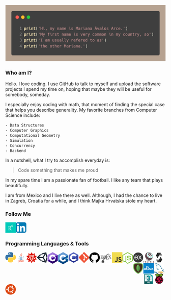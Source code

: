 ![alt text](https://github.com/the-other-mariana/the-other-mariana/blob/master/profile-name-exp.png?raw=true) <br />


### Who am I?

Hello. I love coding. I use GitHub to talk to myself and upload the software projects I spend my time on, hoping that maybe they will be useful for somebody, someday.<br />

I especially enjoy coding with math, that moment of finding the special case that helps you describe generality. My favorite branches from Computer Science include:

    - Data Structures
    - Computer Graphics
    - Computational Geometry
    - Simulation
    - Concurrency
    - Backend

In a nutshell, what I try to accomplish everyday is: <br />

> Code something that makes me proud

In my spare time I am a passionate fan of football. I like any team that plays beautifully. <br />

I am from Mexico and I live there as well. Although, I had the chance to live in Zagreb, Croatia for a while, and I think Majka Hrvatska stole my heart. <br />

### Follow Me

<a href="https://www.researchgate.net/profile/Mariana_Avalos3">
<img align="left" alt="icon" width="33px" padding-bottom="15px" src="https://github.com/the-other-mariana/the-other-mariana/blob/master/images/research-gate-logo.jpg" />
</a>

<a href="https://www.linkedin.com/in/mariana-%C3%A1valos-arce-83a097191/">
<img align="left" alt="icon" width="33px" padding-bottom="15px" src="https://github.com/the-other-mariana/the-other-mariana/blob/master/images/linkedin-logo.png" />
</a>

<br />
<br />

### Programming Languages & Tools

<img align="left" alt="icon" width="33px" padding-bottom="15px" src="https://github.com/the-other-mariana/the-other-mariana/blob/master/images/py-logo.png" />
<img align="left" alt="icon" width="33px" padding-bottom="15px" src="https://github.com/the-other-mariana/the-other-mariana/blob/master/images/java-logo.png" />
<img align="left" alt="icon" width="33px" padding-bottom="15px" src="https://github.com/the-other-mariana/the-other-mariana/blob/master/images/mathem-logo.png" />
<img align="left" alt="icon" width="33px" padding-bottom="15px" src="https://github.com/the-other-mariana/the-other-mariana/blob/master/images/u-logo.png" />
<img align="left" alt="icon" width="33px" padding-bottom="15px" src="https://github.com/the-other-mariana/the-other-mariana/blob/master/images/cs-logo.png" />
<img align="left" alt="icon" width="33px" padding-bottom="15px" src="https://github.com/the-other-mariana/the-other-mariana/blob/master/images/cpp-logo.png" />
<img align="left" alt="icon" width="33px" padding-bottom="15px" src="https://github.com/the-other-mariana/the-other-mariana/blob/master/images/c-logo.png" />
<img align="left" alt="icon" width="33px" padding-bottom="15px" src="https://github.com/the-other-mariana/the-other-mariana/blob/master/images/git-logo.png" />
<img align="left" alt="icon" width="33px" padding-bottom="15px" src="https://github.com/the-other-mariana/the-other-mariana/blob/master/images/gh-logo.png" />
<img align="left" alt="icon" width="38px" padding-bottom="15px" src="https://github.com/the-other-mariana/the-other-mariana/blob/master/images/latex-logo.png" />
<img align="left" alt="icon" width="33px" padding-bottom="15px" src="https://github.com/the-other-mariana/the-other-mariana/blob/master/images/js-logo.png" />
<img align="left" alt="icon" width="33px" padding-bottom="15px" src="https://github.com/the-other-mariana/the-other-mariana/blob/master/images/node-logo.png" />
<img align="left" alt="icon" width="33px" padding-bottom="15px" src="https://github.com/the-other-mariana/the-other-mariana/blob/master/images/express-logo.png" />
<img align="left" alt="icon" width="33px" padding-bottom="15px" src="https://github.com/the-other-mariana/the-other-mariana/blob/master/images/truffle-logo.png" />
<img align="left" alt="icon" width="33px" padding-bottom="15px" src="https://github.com/the-other-mariana/the-other-mariana/blob/master/images/sol-logo.png" />
<img align="left" alt="icon" width="33px" padding-bottom="15px" src="https://github.com/the-other-mariana/the-other-mariana/blob/master/images/mongoDB-logo.png" />
<br />
<br />
<img align="left" alt="icon" width="33px" padding-bottom="15px" src="https://github.com/the-other-mariana/the-other-mariana/blob/master/images/ajax-logo.jpg" />
<img align="left" alt="icon" width="33px" padding-bottom="15px" src="https://github.com/the-other-mariana/the-other-mariana/blob/master/images/mysql-logo.png" />
<img align="left" alt="icon" width="33px" padding-bottom="15px" src="https://github.com/the-other-mariana/the-other-mariana/blob/master/images/maxscript-logo.png" />
<img align="left" alt="icon" width="33px" padding-bottom="15px" src="https://github.com/the-other-mariana/the-other-mariana/blob/master/images/raspberry-pi-logo.png" />
<img align="left" alt="icon" width="33px" padding-bottom="15px" src="https://github.com/the-other-mariana/the-other-mariana/blob/master/images/ubuntu-logo.png" />

